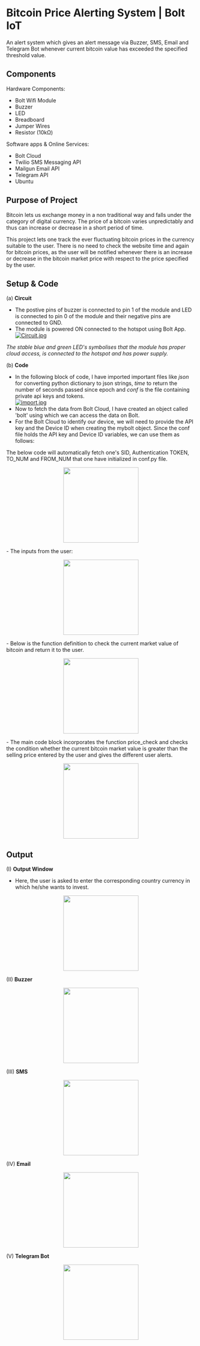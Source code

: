 
# Bitcoin Price Alerting System | Bolt IoT

An alert system which gives an alert message via Buzzer, SMS, Email and Telegram Bot whenever current bitcoin value has exceeded the specified threshold value.

## Components
Hardware Components:
 - Bolt Wifi Module
 - Buzzer
 - LED
 - Breadboard
 - Jumper Wires
 - Resistor (10kΩ)

 Software apps & Online Services:
 - Bolt Cloud
 - Twilio SMS Messaging API
 - Mailgun Email API
 - Telegram API
 - Ubuntu
## Purpose of Project

Bitcoin lets us exchange money in a non traditional way and falls under the category of digital currency. The price of a bitcoin varies unpredictably and thus can increase or decrease in a short period of time.

This project lets one track the ever fluctuating bitcoin prices in the currency suitable to the user. There is no need to check the website time and again for bitcoin prices, as the user will be notified whenever there is an increase or decrease in the bitcoin market price with respect to the price specified by the user.


## Setup & Code
(a) **Circuit**

- The postive pins of buzzer is connected to pin 1 of the module and LED is connected to pin 0 of the module and their negative pins are connected to GND.
- The module is powered ON connected to the hotspot using Bolt App.<br />
[![Circuit.jpg](https://i.postimg.cc/B6ddqCT1/Circuit.jpg)](https://postimg.cc/XGk2LdDV)

*The stable blue and green LED's symbolises that the module has proper cloud access, is connected to the hotspot and has power supply.*

(b) **Code**

- In the following block of code, I have imported important files like _json_ for converting python dictionary to json strings, _time_ to return the number of seconds passed since epoch and _conf_ is the file containing private api keys and tokens.<br />
[![import.jpg](https://i.postimg.cc/zvGRGnq8/import.jpg)](https://postimg.cc/KkCY93KH)
- Now to fetch the data from Bolt Cloud, I have created an object called 'bolt' using which we can access the data on Bolt.
- For the Bolt Cloud to identify our device, we will need to provide the API key and the Device ID when creating the mybolt object. Since the conf file holds the API key and Device ID variables, we can use them as follows:

The below code will automatically fetch one's SID, Authentication TOKEN, TO_NUM and FROM_NUM that one have initialized in conf.py file. 

<p align="center">
  <img width="200" src="https://user-images.githubusercontent.com/97796804/182668571-f809cec2-30d1-4072-8610-90c3afa73325.JPG">
</p>
- The inputs from the user:<br />
<p align="center">
  <img width="200" src="https://user-images.githubusercontent.com/97796804/182668548-fdc2e57e-b6e1-4819-8443-83e4873ee544.JPG">
</p>
- Below is the function definition to check the current market value of bitcoin and return it to the user.
<p align="center">
  <img width="200" src="https://user-images.githubusercontent.com/97796804/182668524-f0c1166f-e9ee-438a-9566-a12c68391201.JPG">
</p>
- The main code block incorporates the function price_check and checks the condition whether the current bitcoin market value is greater than the selling price entered by the user and gives the different user alerts.
<p align="center">
  <img width="200" src="https://user-images.githubusercontent.com/97796804/182668497-e6d29851-14a3-4060-9684-722503e89c04.JPG">
</p>

## Output
(I) **Output Window**

- Here, the user is asked to enter the corresponding country currency in which he/she wants to invest.<br />
<p align="center">
  <img width="200" src="https://user-images.githubusercontent.com/97796804/182668487-258bdb84-a63f-4478-ad03-e3d29b16c72b.JPG">
</p>

(II) **Buzzer**<br />
<p align="center">
  <img width="200" src="https://user-images.githubusercontent.com/97796804/182668461-49e497ad-6de2-463b-a8f8-cabf5fd96e5b.JPG">
</p>

(III) **SMS**<br />
<p align="center">
  <img width="200" src="https://user-images.githubusercontent.com/97796804/182668443-0a144be8-b899-4fe3-a136-6c63ce7ec571.jpg">
</p>

(IV) **Email**<br />
<p align="center">
  <img width="200" src="https://user-images.githubusercontent.com/97796804/182668418-c0c92d36-ece4-4fb3-8b3e-08821083c99e.JPG">
</p>

(V) **Telegram Bot**<br />
<p align="center">
  <img width="200" src="https://user-images.githubusercontent.com/97796804/182667532-db73c663-e242-4fcd-8e5a-745a4ef71f90.jpg">
</p>
